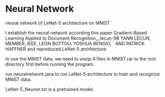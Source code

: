 # Neural Network
neural network of LeNet-5 architecture on MNIST </p>
I establish the neural network according this paper Gradient-Based Learning Applied to Document Recognition__lecun-98 YANN LECUN, MEMBER, IEEE, LEON BOTTOU, YOSHUA BENGIO, ´ AND PATRICK HAFFNER and reproduced LeNet-5 architecture. </p>
to use the MNIST data, we need to unzip 4 files in MNIST.rar to the root directory first before running the program.</p>
run neuralnetwork.java to run LeNet-5 architecture to train and recognize MNIST data. </p>
LeNet-5_Neuron.txt is a pretrained model. </p>
